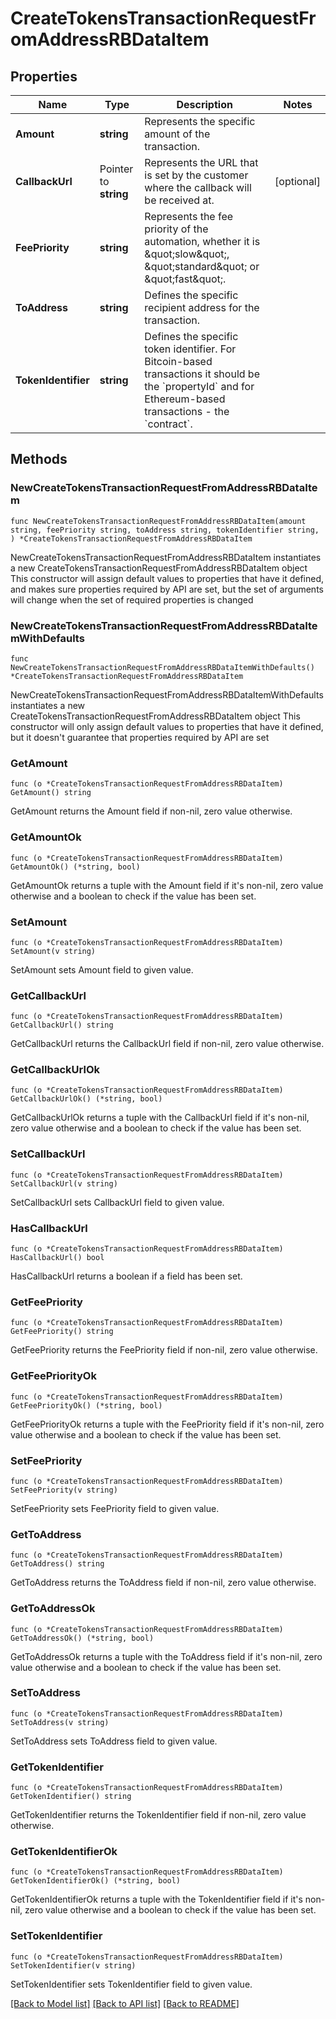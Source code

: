 # CreateTokensTransactionRequestFromAddressRBDataItem

## Properties

Name | Type | Description | Notes
------------ | ------------- | ------------- | -------------
**Amount** | **string** | Represents the specific amount of the transaction. | 
**CallbackUrl** | Pointer to **string** | Represents the URL that is set by the customer where the callback will be received at. | [optional] 
**FeePriority** | **string** | Represents the fee priority of the automation, whether it is \&quot;slow\&quot;, \&quot;standard\&quot; or \&quot;fast\&quot;. | 
**ToAddress** | **string** | Defines the specific recipient address for the transaction. | 
**TokenIdentifier** | **string** | Defines the specific token identifier. For Bitcoin-based transactions it should be the &#x60;propertyId&#x60; and for Ethereum-based transactions - the &#x60;contract&#x60;. | 

## Methods

### NewCreateTokensTransactionRequestFromAddressRBDataItem

`func NewCreateTokensTransactionRequestFromAddressRBDataItem(amount string, feePriority string, toAddress string, tokenIdentifier string, ) *CreateTokensTransactionRequestFromAddressRBDataItem`

NewCreateTokensTransactionRequestFromAddressRBDataItem instantiates a new CreateTokensTransactionRequestFromAddressRBDataItem object
This constructor will assign default values to properties that have it defined,
and makes sure properties required by API are set, but the set of arguments
will change when the set of required properties is changed

### NewCreateTokensTransactionRequestFromAddressRBDataItemWithDefaults

`func NewCreateTokensTransactionRequestFromAddressRBDataItemWithDefaults() *CreateTokensTransactionRequestFromAddressRBDataItem`

NewCreateTokensTransactionRequestFromAddressRBDataItemWithDefaults instantiates a new CreateTokensTransactionRequestFromAddressRBDataItem object
This constructor will only assign default values to properties that have it defined,
but it doesn't guarantee that properties required by API are set

### GetAmount

`func (o *CreateTokensTransactionRequestFromAddressRBDataItem) GetAmount() string`

GetAmount returns the Amount field if non-nil, zero value otherwise.

### GetAmountOk

`func (o *CreateTokensTransactionRequestFromAddressRBDataItem) GetAmountOk() (*string, bool)`

GetAmountOk returns a tuple with the Amount field if it's non-nil, zero value otherwise
and a boolean to check if the value has been set.

### SetAmount

`func (o *CreateTokensTransactionRequestFromAddressRBDataItem) SetAmount(v string)`

SetAmount sets Amount field to given value.


### GetCallbackUrl

`func (o *CreateTokensTransactionRequestFromAddressRBDataItem) GetCallbackUrl() string`

GetCallbackUrl returns the CallbackUrl field if non-nil, zero value otherwise.

### GetCallbackUrlOk

`func (o *CreateTokensTransactionRequestFromAddressRBDataItem) GetCallbackUrlOk() (*string, bool)`

GetCallbackUrlOk returns a tuple with the CallbackUrl field if it's non-nil, zero value otherwise
and a boolean to check if the value has been set.

### SetCallbackUrl

`func (o *CreateTokensTransactionRequestFromAddressRBDataItem) SetCallbackUrl(v string)`

SetCallbackUrl sets CallbackUrl field to given value.

### HasCallbackUrl

`func (o *CreateTokensTransactionRequestFromAddressRBDataItem) HasCallbackUrl() bool`

HasCallbackUrl returns a boolean if a field has been set.

### GetFeePriority

`func (o *CreateTokensTransactionRequestFromAddressRBDataItem) GetFeePriority() string`

GetFeePriority returns the FeePriority field if non-nil, zero value otherwise.

### GetFeePriorityOk

`func (o *CreateTokensTransactionRequestFromAddressRBDataItem) GetFeePriorityOk() (*string, bool)`

GetFeePriorityOk returns a tuple with the FeePriority field if it's non-nil, zero value otherwise
and a boolean to check if the value has been set.

### SetFeePriority

`func (o *CreateTokensTransactionRequestFromAddressRBDataItem) SetFeePriority(v string)`

SetFeePriority sets FeePriority field to given value.


### GetToAddress

`func (o *CreateTokensTransactionRequestFromAddressRBDataItem) GetToAddress() string`

GetToAddress returns the ToAddress field if non-nil, zero value otherwise.

### GetToAddressOk

`func (o *CreateTokensTransactionRequestFromAddressRBDataItem) GetToAddressOk() (*string, bool)`

GetToAddressOk returns a tuple with the ToAddress field if it's non-nil, zero value otherwise
and a boolean to check if the value has been set.

### SetToAddress

`func (o *CreateTokensTransactionRequestFromAddressRBDataItem) SetToAddress(v string)`

SetToAddress sets ToAddress field to given value.


### GetTokenIdentifier

`func (o *CreateTokensTransactionRequestFromAddressRBDataItem) GetTokenIdentifier() string`

GetTokenIdentifier returns the TokenIdentifier field if non-nil, zero value otherwise.

### GetTokenIdentifierOk

`func (o *CreateTokensTransactionRequestFromAddressRBDataItem) GetTokenIdentifierOk() (*string, bool)`

GetTokenIdentifierOk returns a tuple with the TokenIdentifier field if it's non-nil, zero value otherwise
and a boolean to check if the value has been set.

### SetTokenIdentifier

`func (o *CreateTokensTransactionRequestFromAddressRBDataItem) SetTokenIdentifier(v string)`

SetTokenIdentifier sets TokenIdentifier field to given value.



[[Back to Model list]](../README.md#documentation-for-models) [[Back to API list]](../README.md#documentation-for-api-endpoints) [[Back to README]](../README.md)



